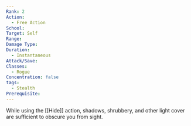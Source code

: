 ```yaml
---
Rank: 2
Action:
  - Free Action
School: 
Target: Self
Range: 
Damage Type: 
Duration:
  - Instantaneous
Attack/Save: 
Classes:
  - Rogue
Concentration: false
tags:
  - Stealth
Prerequisite:
---
```

While using the [[Hide]] action, shadows, shrubbery, and other light cover are sufficient to obscure you from sight.